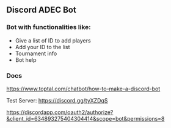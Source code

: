 ## Discord ADEC Bot

### Bot with functionalities like:

* Give a list of ID to add players
* Add your ID to the list
* Tournament info
* Bot help

### Docs

https://www.toptal.com/chatbot/how-to-make-a-discord-bot

Test Server: https://discord.gg/tyXZDqS

https://discordapp.com/oauth2/authorize?&client_id=634893275404304414&scope=bot&permissions=8
